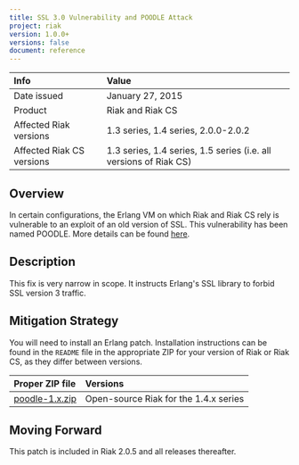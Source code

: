 ```yaml
---
title: SSL 3.0 Vulnerability and POODLE Attack
project: riak
version: 1.0.0+
versions: false
document: reference
---
```


Info | Value
:----|:-----
Date issued | January 27, 2015
Product | Riak and Riak CS
Affected Riak versions | 1.3 series, 1.4 series, 2.0.0-2.0.2
Affected Riak CS versions | 1.3 series, 1.4 series, 1.5 series (i.e. all versions of Riak CS)

## Overview

In certain configurations, the Erlang VM on which Riak and Riak CS rely
is vulnerable to an exploit of an old version of SSL. This vulnerability
has been named POODLE. More details can be found
[here](https://www.us-cert.gov/ncas/alerts/TA14-290A).

## Description

This fix is very narrow in scope. It instructs Erlang's SSL library to
forbid SSL version 3 traffic.

## Mitigation Strategy

You will need to install an Erlang patch. Installation instructions can
be found in the `README` file in the appropriate ZIP for your version
of Riak or Riak CS, as they differ between versions.

Proper ZIP file | Versions
:---------------|:--------
[poodle-1.x.zip](https://github.com/basho/basho_docs/raw/master/source/data/poodle-1.x.zip) | Open-source Riak for the 1.4.x series

## Moving Forward

This patch is included in Riak 2.0.5 and all releases thereafter.
